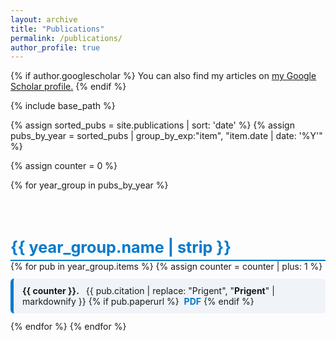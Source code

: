 ```yaml
---
layout: archive
title: "Publications"
permalink: /publications/
author_profile: true
---
```


{% if author.googlescholar %}
You can also find my articles on <u><a href="{{author.googlescholar}}">my Google Scholar profile</a>.</u>
{% endif %}

{% include base_path %}

{% assign sorted_pubs = site.publications | sort: 'date' %}  <!-- oldest first -->
{% assign pubs_by_year = sorted_pubs | group_by_exp:"item", "item.date | date: '%Y'" %}

<style>
  .publication-year {
    margin-top: 3em;
    font-size: 1.8em;
    font-weight: bold;
    border-bottom: 2px solid #007acc;
    padding-bottom: 0.2em;
    color: #007acc;
  }
  .publication-card {
    padding: 0.8em 1em;
    margin: 0.8em 0;
    border-left: 5px solid #007acc;
    background-color: #f0f4f8;
    border-radius: 6px;
    transition: transform 0.2s, box-shadow 0.2s;
  }
  .publication-card:hover {
    transform: translateY(-2px);
    box-shadow: 0px 4px 10px rgba(0,0,0,0.1);
  }
  .publication-card a {
    text-decoration: none;
    color: #007acc;
    font-weight: bold;
  }
  .publication-number {
    font-weight: bold;
    margin-right: 0.5em;
  }
</style>

{% assign counter = 0 %}

{% for year_group in pubs_by_year %}
  <div class="publication-year">{{ year_group.name | strip }}</div>
  {% for pub in year_group.items %}
    {% assign counter = counter | plus: 1 %}
    <div class="publication-card">
      <span class="publication-number">{{ counter }}.</span>
      {{ pub.citation | replace: "Prigent", "<strong>Prigent</strong>" | markdownify }}
      {% if pub.paperurl %}
        &nbsp;<a href="{{ pub.paperurl }}">PDF</a>
      {% endif %}
    </div>
  {% endfor %}
{% endfor %}
